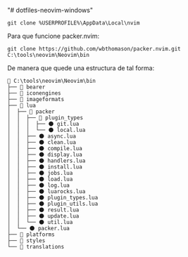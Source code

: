 "# dotfiles-neovim-windows" 

`git clone %USERPROFILE%\AppData\Local\nvim`

Para que funcione packer.nvim:

`git clone https://github.com/wbthomason/packer.nvim.git C:\tools\neovim\Neovim\bin`

De manera que quede una estructura de tal forma:

```text
📂 C:\tools\neovim\Neovim\bin
├── 📁 bearer
├── 📁 iconengines
├── 📁 imageformats
├── 📂 lua
│  ├── 📂 packer
│  │  ├── 📂 plugin_types
│  │  │  ├── 🌑 git.lua
│  │  │  └── 🌑 local.lua
│  │  ├── 🌑 async.lua
│  │  ├── 🌑 clean.lua
│  │  ├── 🌑 compile.lua
│  │  ├── 🌑 display.lua
│  │  ├── 🌑 handlers.lua
│  │  ├── 🌑 install.lua
│  │  ├── 🌑 jobs.lua
│  │  ├── 🌑 load.lua
│  │  ├── 🌑 log.lua
│  │  ├── 🌑 luarocks.lua
│  │  ├── 🌑 plugin_types.lua
│  │  ├── 🌑 plugin_utils.lua
│  │  ├── 🌑 result.lua
│  │  ├── 🌑 update.lua
│  │  └── 🌑 util.lua
│  └── 🌑 packer.lua
├── 📁 platforms
├── 📁 styles
└── 📁 translations